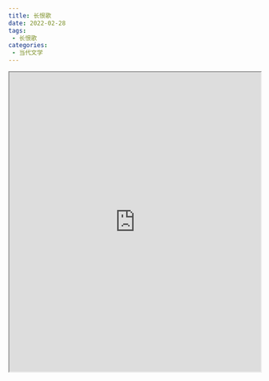 ```yaml
---
title: 长恨歌
date: 2022-02-28
tags:
 - 长恨歌
categories:
 - 当代文学
---
```




<iframe src="http://localhost:8080/pdf/web/viewer.html?file=https://vkceyugu.cdn.bspapp.com/VKCEYUGU-e9075d72-0451-48df-afe1-d46932ae4554/49b0ed70-6bfe-4138-ad84-f4020ad9430f.pdf" width="100%" height="600px"></iframe>